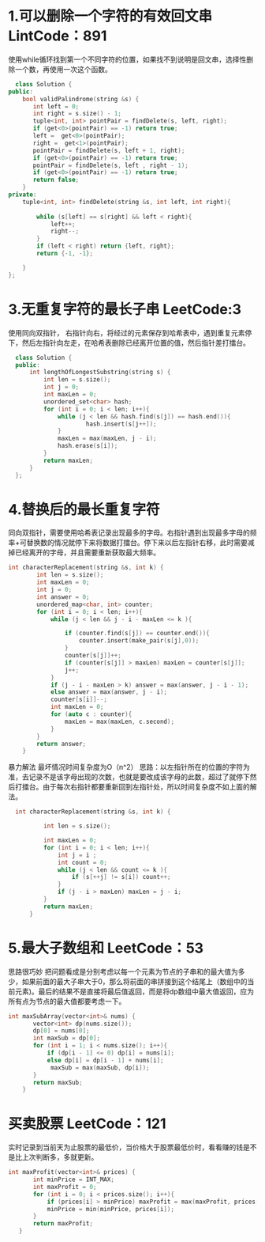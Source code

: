 # 1.可以删除一个字符的有效回文串 LintCode：891  
使用while循环找到第一个不同字符的位置，如果找不到说明是回文串，选择性删除一个数，再使用一次这个函数。
```cpp
  class Solution {
public:
    bool validPalindrome(string &s) {
       int left = 0;
       int right = s.size() - 1;
       tuple<int, int> pointPair = findDelete(s, left, right);
       if (get<0>(pointPair) == -1) return true;
       left =  get<0>(pointPair);
       right =  get<1>(pointPair);
       pointPair = findDelete(s, left + 1, right);
       if (get<0>(pointPair) == -1) return true;
       pointPair = findDelete(s, left , right - 1);
       if (get<0>(pointPair) == -1) return true;
       return false;
    }
private:
    tuple<int, int> findDelete(string &s, int left, int right){
        
        while (s[left] == s[right] && left < right){
            left++;
            right--;
        }
        if (left < right) return {left, right};
        return {-1, -1};

    }
};
``` 
# 3.无重复字符的最长子串   LeetCode:3
使用同向双指针， 右指针向右，将经过的元素保存到哈希表中，遇到重复元素停下，然后左指针向左走，在哈希表删除已经离开位置的值，然后指针差打擂台。  
```cpp  
  class Solution {
  public:
      int lengthOfLongestSubstring(string s) {
          int len = s.size();
          int j = 0;
          int maxLen = 0;
          unordered_set<char> hash;
          for (int i = 0; i < len; i++){
              while (j < len && hash.find(s[j]) == hash.end()){
                      hash.insert(s[j++]);
              }
              maxLen = max(maxLen, j - i);
              hash.erase(s[i]);
          }
          return maxLen;
      }
  };  
```  
# 4.替换后的最长重复字符   
同向双指针，需要使用哈希表记录出现最多的字母。右指针遇到出现最多字母的频率+可替换数的情况就停下来将数据打擂台。停下来以后左指针右移，此时需要减掉已经离开的字母，并且需要重新获取最大频率。
  ```CPP
  int characterReplacement(string &s, int k) {
          int len = s.size();
          int maxLen = 0;
          int j = 0;
          int answer = 0;
          unordered_map<char, int> counter;
          for (int i = 0; i < len; i++){ 
              while (j < len && j - i - maxLen <= k ){

                  if (counter.find(s[j]) == counter.end()){
                      counter.insert(make_pair(s[j],0));
                  }
                  counter[s[j]]++;
                  if (counter[s[j]] > maxLen) maxLen = counter[s[j]];
                  j++;
              }
              if (j - i - maxLen > k) answer = max(answer, j - i - 1);
              else answer = max(answer, j - i); 
              counter[s[i]]--;
              int maxLen = 0;
              for (auto c : counter){
                  maxLen = max(maxLen, c.second);
              }
          }
          return answer;
      }
```   
暴力解法       最坏情况时间复杂度为O（n^2） 
思路：以左指针所在的位置的字符为准，去记录不是该字母出现的次数，也就是要改成该字母的此数，超过了就停下然后打擂台。由于每次右指针都要重新回到左指针处，所以时间复杂度不如上面的解法。
```cpp  
  int characterReplacement(string &s, int k) {

          int len = s.size();

          int maxLen = 0;
          for (int i = 0; i < len; i++){ 
              int j = i ;
              int count = 0;
              while (j < len && count <= k ){
                  if (s[++j] != s[i]) count++;
              }
              if (j - i > maxLen) maxLen = j - i;
          }
          return maxLen;
      }  
```
# 5.最大子数组和 LeetCode：53  
思路很巧妙 把问题看成是分别考虑以每一个元素为节点的子串和的最大值为多少，如果前面的最大子串大于0，那么将前面的串拼接到这个结尾上（数组中的当前元素)。最后的结果不是直接将最后值返回，而是将dp数组中最大值返回，应为所有点为节点的最大值都要考虑一下。  
```cpp  
int maxSubArray(vector<int>& nums) {
       vector<int> dp(nums.size());
       dp[0] = nums[0];
       int maxSub = dp[0];
       for (int i = 1; i < nums.size(); i++){
           if (dp[i - 1] <= 0) dp[i] = nums[i];
           else dp[i] = dp[i - 1] + nums[i];
            maxSub = max(maxSub, dp[i]);
       }
       return maxSub;
    }  
 ```  
 # 买卖股票  LeetCode：121  
 实时记录到当前天为止股票的最低价，当价格大于股票最低价时，看看赚的钱是不是比上次判断多，多就更新。  
 ```cpp  
 int maxProfit(vector<int>& prices) {
        int minPrice = INT_MAX;
        int maxProfit = 0;
        for (int i = 0; i < prices.size(); i++){
            if (prices[i] > minPrice) maxProfit = max(maxProfit, prices[i] - minPrice); 
            minPrice = min(minPrice, prices[i]);
        }
        return maxProfit;
    }  
  ```

